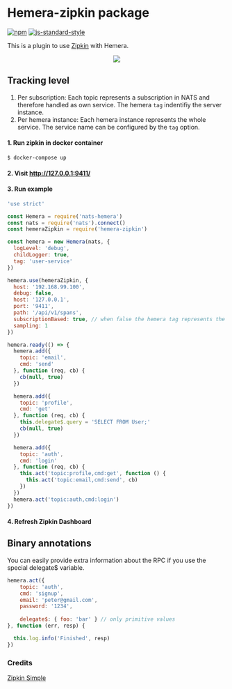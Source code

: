 # Hemera-zipkin package

[![npm](https://img.shields.io/npm/v/hemera-zipkin.svg?maxAge=3600)](https://www.npmjs.com/package/hemera-zipkin)
[![js-standard-style](https://img.shields.io/badge/code%20style-standard-brightgreen.svg)](http://standardjs.com)

This is a plugin to use [Zipkin](http://zipkin.io/) with Hemera.

<p align="center">
<img src="https://github.com/hemerajs/hemera/blob/master/packages/hemera-zipkin/media/zipkin-dependency-graph.PNG" style="max-width:100%;">
</p>

## Tracking level

1. Per subscription: Each topic represents a subscription in NATS and therefore handled as own service. The hemera `tag` indentifiy the server instance.
2. Per hemera instance: Each hemera instance represents the whole service. The service name can be configured by the `tag` option.

#### 1. Run zipkin in docker container
```
$ docker-compose up
```
#### 2. Visit http://127.0.0.1:9411/

#### 3. Run example

```js
'use strict'

const Hemera = require('nats-hemera')
const nats = require('nats').connect()
const hemeraZipkin = require('hemera-zipkin')

const hemera = new Hemera(nats, {
  logLevel: 'debug',
  childLogger: true,
  tag: 'user-service'
})

hemera.use(hemeraZipkin, {
  host: '192.168.99.100',
  debug: false,
  host: '127.0.0.1',
  port: '9411',
  path: '/api/v1/spans',
  subscriptionBased: true, // when false the hemera tag represents the service otherwise the NATS topic name
  sampling: 1
})

hemera.ready(() => {
  hemera.add({
    topic: 'email',
    cmd: 'send'
  }, function (req, cb) {
    cb(null, true)
  })

  hemera.add({
    topic: 'profile',
    cmd: 'get'
  }, function (req, cb) {
    this.delegate$.query = 'SELECT FROM User;'
    cb(null, true)
  })

  hemera.add({
    topic: 'auth',
    cmd: 'login'
  }, function (req, cb) {
    this.act('topic:profile,cmd:get', function () {
      this.act('topic:email,cmd:send', cb)
    })
  })
  hemera.act('topic:auth,cmd:login')
})
```

#### 4. Refresh Zipkin Dashboard

## Binary annotations

You can easily provide extra information about the RPC if you use the special delegate$ variable.

```js
hemera.act({
    topic: 'auth',
    cmd: 'signup',
    email: 'peter@gmail.com',
    password: '1234',
    
    delegate$: { foo: 'bar' } // only primitive values
}, function (err, resp) {

  this.log.info('Finished', resp)
})
```

### Credits

[Zipkin Simple](https://github.com/paolochiodi/zipkin-simple)
